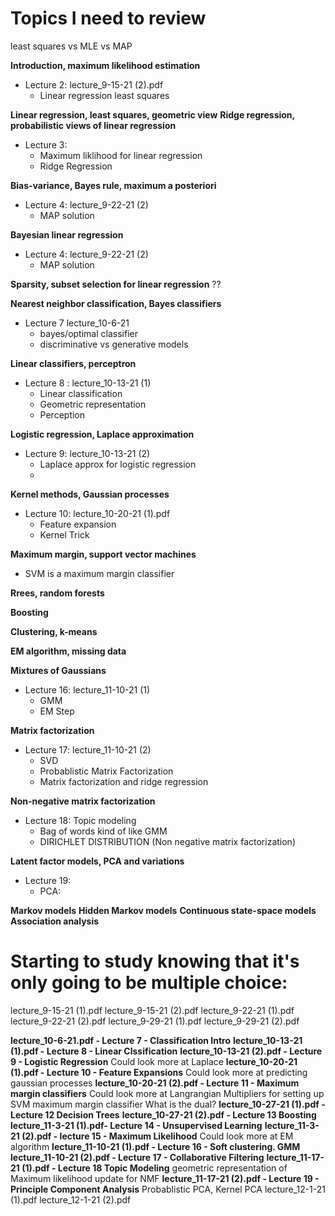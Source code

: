 # Topics I need to review


least squares vs MLE vs MAP


**Introduction, maximum likelihood estimation**

- Lecture 2: lecture_9-15-21 (2).pdf
  - Linear regression least squares


**Linear regression, least squares, geometric view**
**Ridge regression, probabilistic views of linear regression**
- Lecture 3:
  - Maximum liklihood for linear regression
  - Ridge Regression


**Bias-variance, Bayes rule, maximum a posteriori**
- Lecture 4: lecture_9-22-21 (2)
  - MAP solution

**Bayesian linear regression**
- Lecture 4: lecture_9-22-21 (2)
  - MAP solution


**Sparsity, subset selection for linear regression**
??

**Nearest neighbor classification, Bayes classifiers**
- Lecture 7 lecture_10-6-21
  - bayes/optimal classifier
  - discriminative vs generative models

**Linear classifiers, perceptron**
- Lecture 8 : lecture_10-13-21 (1)
  - Linear classification
  - Geometric representation
  - Perception

**Logistic regression, Laplace approximation**
- Lecture 9: lecture_10-13-21 (2)
    - Laplace approx for logistic regression
    - 

**Kernel methods, Gaussian processes**
- Lecture 10: lecture_10-20-21 (1).pdf
  - Feature expansion
  - Kernel Trick


**Maximum margin, support vector machines**
- SVM is a maximum margin classifier

**Rrees, random forests**

**Boosting**

**Clustering, k-means**

**EM algorithm, missing data**

**Mixtures of Gaussians**
- Lecture 16: lecture_11-10-21 (1)
  - GMM
  - EM Step


**Matrix factorization**
- Lecture 17: lecture_11-10-21 (2)
  - SVD
  - Probablistic Matrix Factorization
  - Matrix factorization and ridge regression

**Non-negative matrix factorization**
- Lecture 18: Topic modeling
  - Bag of words kind of like GMM
  - DIRICHLET DISTRIBUTION  (Non negative matrix factorization)

**Latent factor models, PCA and variations**
- Lecture 19:
  - PCA: 

**Markov models**
**Hidden Markov models**
**Continuous state-space models**
**Association analysis**







# Starting to study knowing that it's only going to be multiple choice:

lecture_9-15-21 (1).pdf
lecture_9-15-21 (2).pdf
lecture_9-22-21 (1).pdf
lecture_9-22-21 (2).pdf
lecture_9-29-21 (1).pdf
lecture_9-29-21 (2).pdf

**lecture_10-6-21.pdf - Lecture 7 - Classification Intro**
**lecture_10-13-21 (1).pdf - Lecture 8 - Linear Clssification**
**lecture_10-13-21 (2).pdf - Lecture 9 - Logistic Regression** Could look more at Laplace
**lecture_10-20-21 (1).pdf - Lecture 10 - Feature Expansions** Could look more at predicting gaussian processes
**lecture_10-20-21 (2).pdf - Lecture 11 - Maximum margin classifiers**
    Could look more at Langrangian Multipliers for setting up SVM maximum margin classifier
    What is the dual?
**lecture_10-27-21 (1).pdf - Lecture 12 Decision Trees**
**lecture_10-27-21 (2).pdf - Lecture 13 Boosting**
**lecture_11-3-21 (1).pdf- Lecture 14 - Unsupervised Learning**
**lecture_11-3-21 (2).pdf  - lecture 15 - Maximum Likelihood** Could look more at EM algorithm
**lecture_11-10-21 (1).pdf - Lecture 16 - Soft clustering. GMM**
**lecture_11-10-21 (2).pdf  - Lecture 17 - Collaborative Filtering**
**lecture_11-17-21 (1).pdf - Lecture 18 Topic Modeling** geometric representation of Maximum likelihood update for NMF
**lecture_11-17-21 (2).pdf - Lecture 19 - Principle Component Analysis** Probablistic PCA, Kernel PCA
lecture_12-1-21 (1).pdf
lecture_12-1-21 (2).pdf